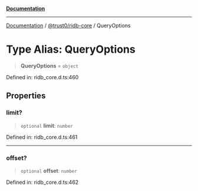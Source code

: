 [**Documentation**](../../../README.md)

***

[Documentation](../../../README.md) / [@trust0/ridb-core](../README.md) / QueryOptions

# Type Alias: QueryOptions

> **QueryOptions** = `object`

Defined in: ridb\_core.d.ts:460

## Properties

### limit?

> `optional` **limit**: `number`

Defined in: ridb\_core.d.ts:461

***

### offset?

> `optional` **offset**: `number`

Defined in: ridb\_core.d.ts:462
